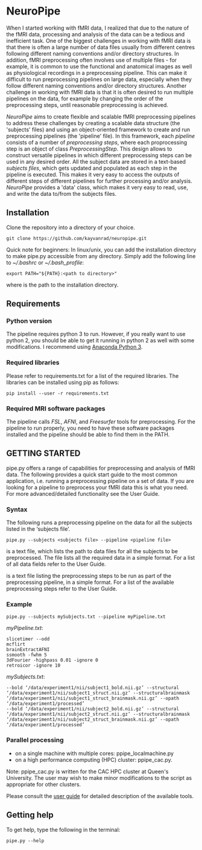 # NeuroPipe
When I started working with fMRI data, I realized that due to the nature of the fMRI data, processing and analysis of the data can be a tedious and inefficient task. One of the biggest challenges in working with fMRI data is that there is often a large number of data files usually from different centres following different naming conventions and/or directory structures. In addition, fMRI preprocessing often involves use of multiple files - for example, it is common to use the functional and anatomical images as well as physiological recordings in a preprocessing pipeline. This can make it difficult to run preprocessing pipelines on large data, especially when they follow different naming conventions and/or directory structures. Another challenge in working with fMRI data is that it is often desired to run multiple pipelines on the data, for example by changing the order of the preprocessing steps, until reasonable preprocessing is achieved.

*NeuroPipe* aims to create flexible and scalable fMRI preprocessing pipelines to address these challenges by creating a scalable data structure (the 'subjects' files) and using an object-oriented framework to create and run preprocessing pipelines (the 'pipeline' file). In this framework, each *pipeline* consists of a number of *preprocessing steps*, where each proprocessing step is an object of class *PreprocessingStep*. This design allows to construct versatile pipelines in which different preprocessing steps can be used in any desired order. All the subject data are stored in a text-based *subjects files*, which gets updated and populated as each step in the pipeline is executed. This makes it very easy to access the outputs of different steps of different pipelines for further processing and/or analysis. *NeuroPipe* provides a 'data' class, which makes it very easy to read, use, and write the data to/from the subjects files.

## Installation
Clone the repository into a directory of your choice.

```
git clone https://github.com/kayvanrad/neuropipe.git
```

Quick note for beginners: In linux/unix, you can add the installation directory to make pipe.py accessible from any directory. Simply add the following line to *~/.bashrc* or *~/.bash_profile*:
```
export PATH="${PATH}:<path to directory>"
```
where <path to directory> is the path to the installation directory.

## Requirements
### Python version
The pipeline requires python 3 to run. However, if you really want to use python 2, you should be able to get it running in python 2 as well with some modifications. I recommend using [Anaconda Python 3](https://www.anaconda.com).

### Required libraries
Please refer to requirements.txt for a list of the required libraries. The libraries can be installed using pip as follows:
```
pip install --user -r requirements.txt
```

### Required MRI software packages
The pipeline calls *FSL*, *AFNI*, and *Freesurfer* tools for preprocessing. For the pipeline to run properly, you need to have these software packages installed and the pipeline should be able to find them in the PATH.

## GETTING STARTED
pipe.py offers a range of capabilities for preprocessing and analysis of fMRI data. The following provides a quick start guide to the most common application, i.e. running a preprocessing pipeline on a set of data. If you are looking for a pipeline to preprocess your fMRI data this is what you need. For more advanced/detailed functionality see the User Guide. 

### Syntax 
The following runs a preprocessing pipeline on the data for all the subjects listed in the ‘subjects file’.  
```
pipe.py --subjects <subjects file> --pipeline <pipeline file> 
```
<subjects file> is a text file, which lists the path to data files for all the subjects to be preprocessed. The file lists all the required data in a simple format. For a list of all data fields refer to the User Guide. 

<pipeline file> is a text file listing the preprocessing steps to be run as part of the preprocessing pipeline, in a simple format. For a list of the available preprocessing steps refer to the User Guide. 

### Example 
```
pipe.py --subjects mySubjects.txt --pipeline myPipeline.txt 
```

*myPipeline.txt*:
```
slicetimer --odd 
mcflirt 
brainExtractAFNI 
ssmooth -fwhm 5 
3dFourier -highpass 0.01 -ignore 0 
retroicor -ignore 10  
```

*mySubjects.txt*:
```
--bold ‘/data/experiment1/nii/subject1_bold.nii.gz’ --structural ‘/data/experiment1/nii/subject1_struct.nii.gz’ --structuralbrainmask ‘/data/experiment1/nii/subject1_struct_brainmask.nii.gz’ --opath ‘/data/experiment1/processed’ 
--bold ‘/data/experiment1/nii/subject2_bold.nii.gz’ --structural ‘/data/experiment1/nii/subject2_struct.nii.gz’ --structuralbrainmask ‘/data/experiment1/nii/subject2_struct_brainmask.nii.gz’ --opath ‘/data/experiment1/processed’ 
```

### Parallel processing
- on a single machine with multiple cores: ppipe_localmachine.py
- on a high performance computing (HPC) cluster: ppipe_cac.py.

Note: ppipe_cac.py is written for the CAC HPC cluster at Queen's University. The user may wish to make minor modifications to the script as appropriate for other clusters.

Please consult the [user guide](https://github.com/kayvanrad/neuropipe/blob/master/user_guide.pdf) for detailed description of the available tools.

## Getting help 
To get help, type the following in the terminal: 
```
pipe.py --help 
```



